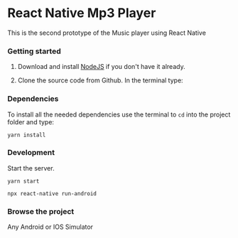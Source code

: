 # React Native Mp3 Player

This is the second prototype of the Music player using React Native

### Getting started
1. Download and install [NodeJS](https://nodejs.org) if you don't have it already.

2. Clone the source code from Github. In the terminal type:


### Dependencies
To install all the needed dependencies use the terminal to `cd` into the project folder and type:

```
yarn install
```

### Development
Start the server.

```
yarn start
```

```
npx react-native run-android   
```

### Browse the project
Any Android or IOS Simulator